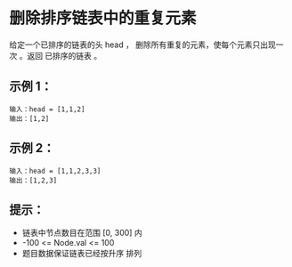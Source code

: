 # 删除排序链表中的重复元素
给定一个已排序的链表的头 head ， 删除所有重复的元素，使每个元素只出现一次 。返回 已排序的链表 。

## 示例 1：

```
输入：head = [1,1,2]
输出：[1,2]
```
## 示例 2：

```
输入：head = [1,1,2,3,3]
输出：[1,2,3]
``` 

## 提示：

- 链表中节点数目在范围 [0, 300] 内
- -100 <= Node.val <= 100
- 题目数据保证链表已经按升序 排列